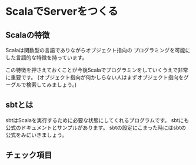 # ScalaでServerをつくる
## Scalaの特徴
Scalaは関数型の言語でありながらオブジェクト指向の
プログラミングを可能にした言語的な特徴を持っています。

この特徴を押さえておくことが今後Scalaでプログラミンをしていくうえで非常に重要です。
(オブジェクト指向が何かしらない人はまずオブジェクト指向をグーグルで検索してみましょう。)


## sbtとは
sbtはScalaを実行するために必要な状態にしてくれるプログラムです。
sbtにも公式のドキュメントとサンプルがあります。
sbtの設定にこまった時にはsbtの公式をみにいきましょう。

## チェック項目
